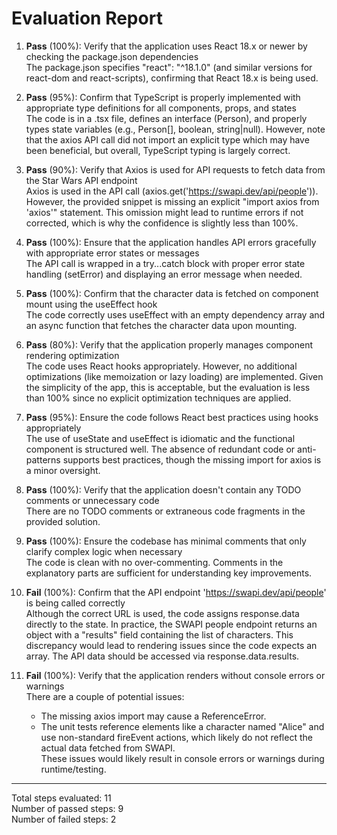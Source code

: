 # Evaluation Report

1. **Pass** (100%): Verify that the application uses React 18.x or newer by checking the package.json dependencies  
   The package.json specifies "react": "^18.1.0" (and similar versions for react-dom and react-scripts), confirming that React 18.x is being used.

2. **Pass** (95%): Confirm that TypeScript is properly implemented with appropriate type definitions for all components, props, and states  
   The code is in a .tsx file, defines an interface (Person), and properly types state variables (e.g., Person[], boolean, string|null). However, note that the axios API call did not import an explicit type which may have been beneficial, but overall, TypeScript typing is largely correct.

3. **Pass** (90%): Verify that Axios is used for API requests to fetch data from the Star Wars API endpoint  
   Axios is used in the API call (axios.get('https://swapi.dev/api/people')). However, the provided snippet is missing an explicit "import axios from 'axios'" statement. This omission might lead to runtime errors if not corrected, which is why the confidence is slightly less than 100%.

4. **Pass** (100%): Ensure that the application handles API errors gracefully with appropriate error states or messages  
   The API call is wrapped in a try...catch block with proper error state handling (setError) and displaying an error message when needed.

5. **Pass** (100%): Confirm that the character data is fetched on component mount using the useEffect hook  
   The code correctly uses useEffect with an empty dependency array and an async function that fetches the character data upon mounting.

6. **Pass** (80%): Verify that the application properly manages component rendering optimization  
   The code uses React hooks appropriately. However, no additional optimizations (like memoization or lazy loading) are implemented. Given the simplicity of the app, this is acceptable, but the evaluation is less than 100% since no explicit optimization techniques are applied.

7. **Pass** (95%): Ensure the code follows React best practices using hooks appropriately  
   The use of useState and useEffect is idiomatic and the functional component is structured well. The absence of redundant code or anti-patterns supports best practices, though the missing import for axios is a minor oversight.

8. **Pass** (100%): Verify that the application doesn't contain any TODO comments or unnecessary code  
   There are no TODO comments or extraneous code fragments in the provided solution.

9. **Pass** (100%): Ensure the codebase has minimal comments that only clarify complex logic when necessary  
   The code is clean with no over-commenting. Comments in the explanatory parts are sufficient for understanding key improvements.

10. **Fail** (100%): Confirm that the API endpoint 'https://swapi.dev/api/people' is being called correctly  
    Although the correct URL is used, the code assigns response.data directly to the state. In practice, the SWAPI people endpoint returns an object with a "results" field containing the list of characters. This discrepancy would lead to rendering issues since the code expects an array. The API data should be accessed via response.data.results.

11. **Fail** (100%): Verify that the application renders without console errors or warnings  
    There are a couple of potential issues:  
    - The missing axios import may cause a ReferenceError.  
    - The unit tests reference elements like a character named "Alice" and use non-standard fireEvent actions, which likely do not reflect the actual data fetched from SWAPI.  
    These issues would likely result in console errors or warnings during runtime/testing.

---

Total steps evaluated: 11  
Number of passed steps: 9  
Number of failed steps: 2